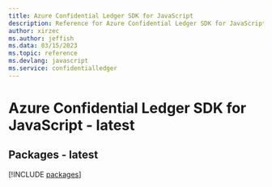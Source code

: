 ```yaml
---
title: Azure Confidential Ledger SDK for JavaScript
description: Reference for Azure Confidential Ledger SDK for JavaScript
author: xirzec
ms.author: jeffish
ms.data: 03/15/2023
ms.topic: reference
ms.devlang: javascript
ms.service: confidentialledger
---
```

# Azure Confidential Ledger SDK for JavaScript - latest
## Packages - latest
[!INCLUDE [packages](confidential-ledger-index.md)]